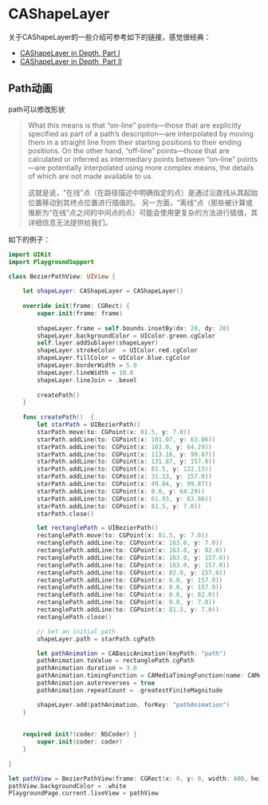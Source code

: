 # CAShapeLayer

关于CAShapeLayer的一些介绍可参考如下的链接，感觉很经典：

+ [CAShapeLayer in Depth, Part I](https://www.calayer.com/core-animation/2016/05/22/cashapelayer-in-depth.html)
+ [CAShapeLayer in Depth, Part II](https://www.calayer.com/core-animation/2017/12/25/cashapelayer-in-depth-part-ii.html)



## Path动画

path可以修改形状

> What this means is that “on-line” points—those that are explicitly specified as part of a path’s description—are interpolated by moving them in a straight line from their starting positions to their ending positions. On the other hand, “off-line” points—those that are calculated or inferred as intermediary points between “on-line” points—are potentially interpolated using more complex means, the details of which are not made available to us.
>
> 这就是说，“在线”点（在路径描述中明确指定的点）是通过沿直线从其起始位置移动到其终点位置进行插值的。 另一方面，“离线”点（那些被计算或推断为“在线”点之间的中间点的点）可能会使用更复杂的方法进行插值，其详细信息无法提供给我们。



如下的例子：

```swift
import UIKit
import PlaygroundSupport

class BezierPathView: UIView {
    
    let shapeLayer: CAShapeLayer = CAShapeLayer()
    
    override init(frame: CGRect) {
        super.init(frame: frame)
        
        shapeLayer.frame = self.bounds.insetBy(dx: 20, dy: 20)
        shapeLayer.backgroundColor = UIColor.green.cgColor
        self.layer.addSublayer(shapeLayer)
        shapeLayer.strokeColor  = UIColor.red.cgColor
        shapeLayer.fillColor = UIColor.blue.cgColor
        shapeLayer.borderWidth = 5.0
        shapeLayer.lineWidth = 10.0
        shapeLayer.lineJoin = .bevel
        
        createPath()
    }
    
    func createPath()  {
        let starPath = UIBezierPath()
        starPath.move(to: CGPoint(x: 81.5, y: 7.0))
        starPath.addLine(to: CGPoint(x: 101.07, y: 63.86))
        starPath.addLine(to: CGPoint(x: 163.0, y: 64.29))
        starPath.addLine(to: CGPoint(x: 113.16, y: 99.87))
        starPath.addLine(to: CGPoint(x: 131.87, y: 157.0))
        starPath.addLine(to: CGPoint(x: 81.5, y: 122.13))
        starPath.addLine(to: CGPoint(x: 31.13, y: 157.0))
        starPath.addLine(to: CGPoint(x: 49.84, y: 99.87))
        starPath.addLine(to: CGPoint(x: 0.0, y: 64.29))
        starPath.addLine(to: CGPoint(x: 61.93, y: 63.86))
        starPath.addLine(to: CGPoint(x: 81.5, y: 7.0))
        starPath.close()

        let rectanglePath = UIBezierPath()
        rectanglePath.move(to: CGPoint(x: 81.5, y: 7.0))
        rectanglePath.addLine(to: CGPoint(x: 163.0, y: 7.0))
        rectanglePath.addLine(to: CGPoint(x: 163.0, y: 82.0))
        rectanglePath.addLine(to: CGPoint(x: 163.0, y: 157.0))
        rectanglePath.addLine(to: CGPoint(x: 163.0, y: 157.0))
        rectanglePath.addLine(to: CGPoint(x: 82.0, y: 157.0))
        rectanglePath.addLine(to: CGPoint(x: 0.0, y: 157.0))
        rectanglePath.addLine(to: CGPoint(x: 0.0, y: 157.0))
        rectanglePath.addLine(to: CGPoint(x: 0.0, y: 82.0))
        rectanglePath.addLine(to: CGPoint(x: 0.0, y: 7.0))
        rectanglePath.addLine(to: CGPoint(x: 81.5, y: 7.0))
        rectanglePath.close()

        // Set an initial path
        shapeLayer.path = starPath.cgPath

        let pathAnimation = CABasicAnimation(keyPath: "path")
        pathAnimation.toValue = rectanglePath.cgPath
        pathAnimation.duration = 3.0
        pathAnimation.timingFunction = CAMediaTimingFunction(name: CAMediaTimingFunctionName.easeInEaseOut)
        pathAnimation.autoreverses = true
        pathAnimation.repeatCount = .greatestFiniteMagnitude

        shapeLayer.add(pathAnimation, forKey: "pathAnimation")
    }
    
    
    required init?(coder: NSCoder) {
        super.init(coder: coder)
    }
    
}

let pathView = BezierPathView(frame: CGRect(x: 0, y: 0, width: 400, height: 800))
pathView.backgroundColor = .white
PlaygroundPage.current.liveView = pathView
```























